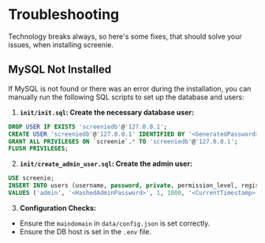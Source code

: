 # Troubleshooting
Technology breaks always, so here's some fixes, that should solve your issues, when installing screenie.

## MySQL Not Installed
If MySQL is not found or there was an error during the installation, you can manually run the following SQL scripts to set up the database and users:

1. **`init/init.sql`: Create the necessary database user:**
```sql
DROP USER IF EXISTS 'screeniedb'@'127.0.0.1';
CREATE USER 'screeniedb'@'127.0.0.1' IDENTIFIED BY '<GeneratedPassword>';
GRANT ALL PRIVILEGES ON `screenie`.* TO 'screeniedb'@'127.0.0.1';
FLUSH PRIVILEGES;
```

2. **`init/create_admin_user.sql`: Create the admin user:**
```sql
USE screenie;
INSERT INTO users (username, password, private, permission_level, registration_date) 
VALUES ('admin', '<HashedAdminPassword>', 1, 1000, '<CurrentTimestamp>');
```

3. **Configuration Checks:**
- Ensure the `maindomain` in `data/config.json` is set correctly.
- Ensure the DB host is set in the `.env` file.